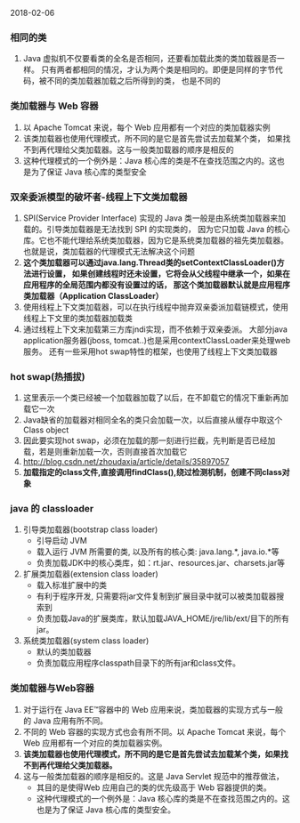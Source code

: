 2018-02-06

### 相同的类 
1. Java 虚拟机不仅要看类的全名是否相同，还要看加载此类的类加载器是否一样。
只有两者都相同的情况，才认为两个类是相同的。即便是同样的字节代码，被不同的类加载器加载之后所得到的类，
也是不同的

### 类加载器与 Web 容器
1. 以 Apache Tomcat 来说，每个 Web 应用都有一个对应的类加载器实例
2. 该类加载器也使用代理模式，所不同的是它是首先尝试去加载某个类，
如果找不到再代理给父类加载器。这与一般类加载器的顺序是相反的
3. 这种代理模式的一个例外是：Java 核心库的类是不在查找范围之内的。这也是为了保证 Java 核心库的类型安全


### 双亲委派模型的破坏者-线程上下文类加载器
1. SPI(Service Provider Interface) 实现的 Java 类一般是由系统类加载器来加载的。引导类加载器是无法找到 SPI 的实现类的，
因为它只加载 Java 的核心库。它也不能代理给系统类加载器，因为它是系统类加载器的祖先类加载器。
也就是说，类加载器的代理模式无法解决这个问题
2. **这个类加载器可以通过java.lang.Thread类的setContextClassLoader()方法进行设置，
如果创建线程时还未设置，它将会从父线程中继承一个，如果在应用程序的全局范围内都没有设置过的话，
那这个类加载器默认就是应用程序类加载器（Application ClassLoader）**
2. 使用线程上下文类加载器，可以在执行线程中抛弃双亲委派加载链模式，使用线程上下文里的类加载器加载类
3. 通过线程上下文来加载第三方库jndi实现，而不依赖于双亲委派。
大部分java application服务器(jboss, tomcat..)也是采用contextClassLoader来处理web服务。
还有一些采用hot swap特性的框架，也使用了线程上下文类加载器

### hot swap(热插拔)
1. 这里表示一个类已经被一个加载器加载了以后，在不卸载它的情况下重新再加载它一次
2. Java缺省的加载器对相同全名的类只会加载一次，以后直接从缓存中取这个Class object
3. 因此要实现hot swap，必须在加载的那一刻进行拦截，先判断是否已经加载，若是则重新加载一次，否则直接首次加载它
4. http://blog.csdn.net/zhoudaxia/article/details/35897057
5. **加载指定的class文件,直接调用findClass(),绕过检测机制，创建不同class对象**

### java 的 classloader
1. 引导类加载器(bootstrap class loader)
    - 引导启动 JVM
    - 载入运行 JVM 所需要的类, 以及所有的核心类: java.lang.*, java.io.*等
    - 负责加载JDK中的核心类库，如：rt.jar、resources.jar、charsets.jar等
2. 扩展类加载器(extension class loader)    
    - 载入标准扩展中的类
    - 有利于程序开发, 只需要将jar文件复制到扩展目录中就可以被类加载器搜索到
    - 负责加载Java的扩展类库，默认加载JAVA_HOME/jre/lib/ext/目下的所有jar。
3. 系统类加载器(system class loader)    
    - 默认的类加载器
    - 负责加载应用程序classpath目录下的所有jar和class文件。

### 类加载器与Web容器
1. 对于运行在 Java EE™容器中的 Web 应用来说，类加载器的实现方式与一般的 Java 应用有所不同。
2. 不同的 Web 容器的实现方式也会有所不同。以 Apache Tomcat 来说，每个Web 应用都有一个对应的类加载器实例。
3. **该类加载器也使用代理模式，所不同的是它是首先尝试去加载某个类，如果找不到再代理给父类加载器。**
4. 这与一般类加载器的顺序是相反的。这是 Java Servlet 规范中的推荐做法，
    - 其目的是使得Web 应用自己的类的优先级高于 Web 容器提供的类。
    - 这种代理模式的一个例外是：Java 核心库的类是不在查找范围之内的。这也是为了保证 Java 核心库的类型安全。

    
   